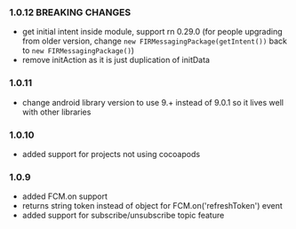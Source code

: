 ### 1.0.12 BREAKING CHANGES
- get initial intent inside module, support rn 0.29.0 (for people upgrading from older version, change `new FIRMessagingPackage(getIntent())` back to `new FIRMessagingPackage()`)
- remove initAction as it is just duplication of initData

### 1.0.11
- change android library version to use 9.+ instead of 9.0.1 so it lives well with other libraries

### 1.0.10
- added support for projects not using cocoapods

### 1.0.9
- added FCM.on support
- returns string token instead of object for FCM.on('refreshToken') event 
- added support for subscribe/unsubscribe topic feature
